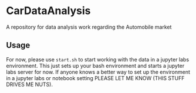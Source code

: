 # CarDataAnalysis
A repository for data analysis work regarding the Automobile market

## Usage

For now, please use `start.sh` to start working with the data in a jupyter labs environment. This just sets up your bash environment and starts a jupyter labs server for now. If anyone knows a better way to set up the environment in a jupyter labs or notebook setting PLEASE LET ME KNOW (THIS STUFF DRIVES ME NUTS).
